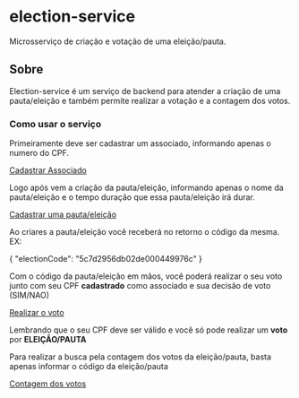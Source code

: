 # election-service
Microsserviço de criação e votação de uma eleição/pauta.

## Sobre
Election-service é um serviço de backend para atender a criação de uma pauta/eleição e também permite realizar a votação e a contagem dos votos.

### Como usar o serviço
Primeiramente deve ser cadastrar um associado, informando apenas o numero do CPF.

[Cadastrar Associado](https://election-service.herokuapp.com/swagger-ui.html#/associate-api/postElectionUsingPOST)
 

Logo após vem a criação da pauta/eleição, informando apenas o nome da pauta/eleição e o tempo duração que essa pauta/eleição irá durar.

[Cadastrar uma pauta/eleição](https://election-service.herokuapp.com/swagger-ui.html#/election-api/postElectionUsingPOST_1)


Ao criares a pauta/eleição você receberá no retorno o código da mesma. EX: 

{
  "electionCode": "5c7d2956db02de000449976c"
} 



Com o código da pauta/eleição em mãos, você poderá realizar o seu voto junto com seu CPF **cadastrado** como associado e sua decisão de voto (SIM/NAO)

[Realizar o voto](https://election-service.herokuapp.com/swagger-ui.html#/election-api/postVoteUsingPOST)

Lembrando que o seu CPF deve ser válido e você só pode realizar um **voto** por **ELEIÇÃO/PAUTA**

Para realizar a busca pela contagem dos votos da eleição/pauta, basta apenas informar o código da eleição/pauta

[Contagem dos votos](https://election-service.herokuapp.com/swagger-ui.html#/election-api/getResultVoteUsingGET)
